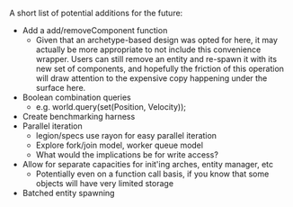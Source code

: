 A short list of potential additions for the future:
- Add a add/removeComponent function
    - Given that an archetype-based design was opted for here, it may actually
    be more appropriate to not include this convenience wrapper. Users can still
    remove an entity and re-spawn it with its new set of components, and
    hopefully the friction of this operation will draw attention to the
    expensive copy happening under the surface here.
- Boolean combination queries
    - e.g. world.query(set(Position, Velocity));
- Create benchmarking harness
- Parallel iteration
    - legion/specs use rayon for easy parallel iteration
    - Explore fork/join model, worker queue model
    - What would the implications be for write access?
- Allow for separate capacities for init'ing arches, entity manager, etc
    - Potentially even on a function call basis, if you know that some objects
    will have very limited storage
- Batched entity spawning
